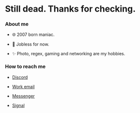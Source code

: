 <h1>
  Still dead. Thanks for checking.
</h1>

### About me

- 🌐 2007 born maniac.

- 🔭 Jobless for now.

- ✨ Photo, regex, gaming and networking are my hobbies.

### How to reach me

- [Discord](https://discordapp.com/users/717255311060238387)

- [Work email](mailto:aervnu@gmail.com)

- [Messenger](https://facebook.com/aervnu)

- [Signal](https://signal.me/#eu/GzuQlUo5hWHjbngK7sIXAjiHMRavHLgoLA-K11mlXCSzI7DSszlI1ZbGpi8_suMp)
